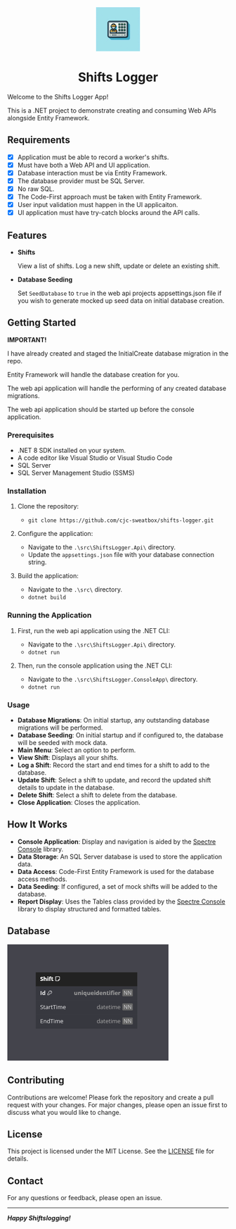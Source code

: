 <div align="center">

<img src="./_resources/logo.png" alt="shifts logger logo" width="100px" />
<h1>Shifts Logger</h1>

</div>

Welcome to the Shifts Logger App!

This is a .NET project to demonstrate creating
and consuming Web APIs alongside Entity Framework.

## Requirements

- [x] Application must be able to record a worker's shifts.
- [x] Must have both a Web API and UI application.
- [x] Database interaction must be via Entity Framework.
- [x] The database provider must be SQL Server.
- [x] No raw SQL.
- [x] The Code-First approach must be taken with Entity Framework.
- [x] User input validation must happen in the UI applicaiton.
- [x] UI application must have try-catch blocks around the API calls.

## Features

- **Shifts**

    View a list of shifts. Log a new shift, update or delete an existing shift.

- **Database Seeding**

    Set `SeedDatabase` to `true` in the web api projects appsettings.json file
if you wish to generate mocked up seed data on initial database creation.

## Getting Started

**IMPORTANT!**

I have already created and staged the InitialCreate database migration in the
repo.

Entity Framework will handle the database creation for you.

The web api application will handle the performing of any created database
migrations.

The web api application should be started up before the console application.

### Prerequisites

- .NET 8 SDK installed on your system.
- A code editor like Visual Studio or Visual Studio Code
- SQL Server
- SQL Server Management Studio (SSMS)

### Installation

1. Clone the repository:
    - `git clone https://github.com/cjc-sweatbox/shifts-logger.git`

2. Configure the application:
    - Navigate to the `.\src\ShiftsLogger.Api\` directory.
    - Update the `appsettings.json` file with your database connection string.

3. Build the application:
    - Navigate to the `.\src\` directory.
    - `dotnet build`

### Running the Application

1. First, run the web api application using the .NET CLI:
    - Navigate to the `.\src\ShiftsLogger.Api\` directory.
    - `dotnet run`

2. Then, run the console application using the .NET CLI:
    - Navigate to the `.\src\ShiftsLogger.ConsoleApp\` directory.
    - `dotnet run`

### Usage

- **Database Migrations**:
On initial startup, any outstanding database migrations will be performed.
- **Database Seeding**:
On initial startup and if configured to, the database will be seeded with mock
data.
- **Main Menu**:
Select an option to perform.
- **View Shift**:
Displays all your shifts.
- **Log a Shift**:
Record the start and end times for a shift to add to the database.
- **Update Shift**:
Select a shift to update, and record the updated shift details to update in the
database.
- **Delete Shift**:
Select a shift to delete from the database.
- **Close Application**:
Closes the application.

## How It Works

- **Console Application**:
Display and navigation is aided by the
[Spectre Console](https://spectreconsole.net/) library.
- **Data Storage**:
An SQL Server database is used to store the application data.
- **Data Access**:
Code-First Entity Framework is used for the database access methods.
- **Data Seeding**:
If configured, a set of mock shifts will be added to the database.
- **Report Display**:
Uses the Tables class provided by the
[Spectre Console](https://spectreconsole.net/) library to display structured
and formatted tables.

## Database

![entity relationship diagram](./_resources/entity-relationship-diagram.png)

## Contributing

Contributions are welcome!
Please fork the repository and create a pull request with your changes.
For major changes,
please open an issue first to discuss what you would like to change.

## License

This project is licensed under the MIT License.
See the [LICENSE](./LICENSE) file for details.

## Contact

For any questions or feedback, please open an issue.

---
***Happy Shiftslogging!***
